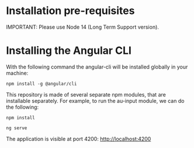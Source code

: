 



# Installation pre-requisites

IMPORTANT: Please use Node 14 (Long Term Support version).

# Installing the Angular CLI

With the following command the angular-cli will be installed globally in your machine:

    npm install -g @angular/cli


This repository is made of several separate npm modules, that are installable separately. For example, to run the au-input module, we can do the following:

    npm install

    ng serve

The application is visible at port 4200: [http://localhost:4200](http://localhost:4200)
